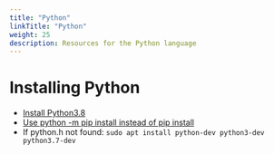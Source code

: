 ```yaml
---
title: "Python"
linkTitle: "Python"
weight: 25
description: Resources for the Python language
---
```


# Installing Python

- [Install Python3.8](https://phoenixnap.com/kb/how-to-install-python-3-ubuntu)
- [Use python -m pip install instead of pip install](https://askubuntu.com/questions/1025793/running-pip3-importerror-cannot-import-name-main)
- If python.h not found: `sudo apt install python-dev python3-dev python3.7-dev`
